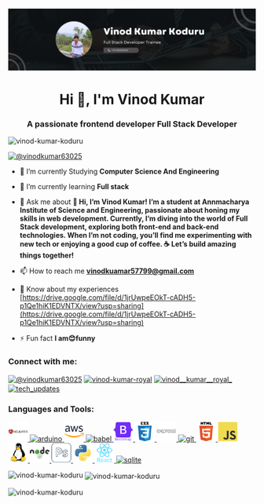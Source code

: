 ![logo](2222.png)
<h1 align="center">Hi 👋, I'm Vinod Kumar</h1>
<h3 align="center">A passionate frontend developer Full Stack Developer</h3>

<p align="left"> <img src="https://komarev.com/ghpvc/?username=vinod-kumar-koduru&label=Profile%20views&color=0e75b6&style=flat" alt="vinod-kumar-koduru" /> </p>

<p align="left"> <a href="https://twitter.com/@vinodkumar63025" target="blank"><img src="https://img.shields.io/twitter/follow/@vinodkumar63025?logo=twitter&style=for-the-badge" alt="@vinodkumar63025" /></a> </p>

- 🔭 I’m currently Studying **Computer Science And Engineering**

- 🌱 I’m currently learning **Full stack**

- 💬 Ask me about **👋 Hi, I’m Vinod Kumar! I’m a student at Annmacharya Institute of Science and Engineering, passionate about honing my skills in web development. Currently, I’m diving into the world of Full Stack development, exploring both front-end and back-end technologies. When I’m not coding, you’ll find me experimenting with new tech or enjoying a good cup of coffee. ☕ Let’s build amazing things together!**

- 📫 How to reach me **vinodkuamar57799@gmail.com**

- 📄 Know about my experiences [https://drive.google.com/file/d/1jrUwpeEOkT-cADH5-p1Qe1hiK1EDVNTX/view?usp=sharing](https://drive.google.com/file/d/1jrUwpeEOkT-cADH5-p1Qe1hiK1EDVNTX/view?usp=sharing)

- ⚡ Fun fact **I am😊funny**

<h3 align="left">Connect with me:</h3>
<p align="left">
<a href="https://twitter.com/@vinodkumar63025" target="blank"><img align="center" src="https://raw.githubusercontent.com/rahuldkjain/github-profile-readme-generator/master/src/images/icons/Social/twitter.svg" alt="@vinodkumar63025" height="30" width="40" /></a>
<a href="https://linkedin.com/in/vinod-kumar-royal" target="blank"><img align="center" src="https://raw.githubusercontent.com/rahuldkjain/github-profile-readme-generator/master/src/images/icons/Social/linked-in-alt.svg" alt="vinod-kumar-royal" height="30" width="40" /></a>
<a href="https://instagram.com/vinod__kumar__royal_" target="blank"><img align="center" src="https://raw.githubusercontent.com/rahuldkjain/github-profile-readme-generator/master/src/images/icons/Social/instagram.svg" alt="vinod__kumar__royal_" height="30" width="40" /></a>
<a href="https://www.youtube.com/c/tech_updates" target="blank"><img align="center" src="https://raw.githubusercontent.com/rahuldkjain/github-profile-readme-generator/master/src/images/icons/Social/youtube.svg" alt="tech_updates" height="30" width="40" /></a>
</p>

<h3 align="left">Languages and Tools:</h3>
<p align="left"> <a href="https://angular.io" target="_blank" rel="noreferrer"> <img src="https://raw.githubusercontent.com/devicons/devicon/master/icons/angularjs/angularjs-original-wordmark.svg" alt="angularjs" width="40" height="40"/> </a> <a href="https://www.arduino.cc/" target="_blank" rel="noreferrer"> <img src="https://cdn.worldvectorlogo.com/logos/arduino-1.svg" alt="arduino" width="40" height="40"/> </a> <a href="https://aws.amazon.com" target="_blank" rel="noreferrer"> <img src="https://raw.githubusercontent.com/devicons/devicon/master/icons/amazonwebservices/amazonwebservices-original-wordmark.svg" alt="aws" width="40" height="40"/> </a> <a href="https://babeljs.io/" target="_blank" rel="noreferrer"> <img src="https://www.vectorlogo.zone/logos/babeljs/babeljs-icon.svg" alt="babel" width="40" height="40"/> </a> <a href="https://getbootstrap.com" target="_blank" rel="noreferrer"> <img src="https://raw.githubusercontent.com/devicons/devicon/master/icons/bootstrap/bootstrap-plain-wordmark.svg" alt="bootstrap" width="40" height="40"/> </a> <a href="https://www.w3schools.com/css/" target="_blank" rel="noreferrer"> <img src="https://raw.githubusercontent.com/devicons/devicon/master/icons/css3/css3-original-wordmark.svg" alt="css3" width="40" height="40"/> </a> <a href="https://expressjs.com" target="_blank" rel="noreferrer"> <img src="https://raw.githubusercontent.com/devicons/devicon/master/icons/express/express-original-wordmark.svg" alt="express" width="40" height="40"/> </a> <a href="https://git-scm.com/" target="_blank" rel="noreferrer"> <img src="https://www.vectorlogo.zone/logos/git-scm/git-scm-icon.svg" alt="git" width="40" height="40"/> </a> <a href="https://www.w3.org/html/" target="_blank" rel="noreferrer"> <img src="https://raw.githubusercontent.com/devicons/devicon/master/icons/html5/html5-original-wordmark.svg" alt="html5" width="40" height="40"/> </a> <a href="https://developer.mozilla.org/en-US/docs/Web/JavaScript" target="_blank" rel="noreferrer"> <img src="https://raw.githubusercontent.com/devicons/devicon/master/icons/javascript/javascript-original.svg" alt="javascript" width="40" height="40"/> </a> <a href="https://www.linux.org/" target="_blank" rel="noreferrer"> <img src="https://raw.githubusercontent.com/devicons/devicon/master/icons/linux/linux-original.svg" alt="linux" width="40" height="40"/> </a> <a href="https://nodejs.org" target="_blank" rel="noreferrer"> <img src="https://raw.githubusercontent.com/devicons/devicon/master/icons/nodejs/nodejs-original-wordmark.svg" alt="nodejs" width="40" height="40"/> </a> <a href="https://www.photoshop.com/en" target="_blank" rel="noreferrer"> <img src="https://raw.githubusercontent.com/devicons/devicon/master/icons/photoshop/photoshop-line.svg" alt="photoshop" width="40" height="40"/> </a> <a href="https://www.python.org" target="_blank" rel="noreferrer"> <img src="https://raw.githubusercontent.com/devicons/devicon/master/icons/python/python-original.svg" alt="python" width="40" height="40"/> </a> <a href="https://reactjs.org/" target="_blank" rel="noreferrer"> <img src="https://raw.githubusercontent.com/devicons/devicon/master/icons/react/react-original-wordmark.svg" alt="react" width="40" height="40"/> </a> <a href="https://www.sqlite.org/" target="_blank" rel="noreferrer"> <img src="https://www.vectorlogo.zone/logos/sqlite/sqlite-icon.svg" alt="sqlite" width="40" height="40"/> </a> </p>

<p><img align="left" src="https://github-readme-stats.vercel.app/api/top-langs?username=vinod-kumar-koduru&show_icons=true&locale=en&layout=compact" alt="vinod-kumar-koduru" /></p>

<p>&nbsp;<img align="center" src="https://github-readme-stats.vercel.app/api?username=vinod-kumar-koduru&show_icons=true&locale=en" alt="vinod-kumar-koduru" /></p>

<p><img align="center" src="https://github-readme-streak-stats.herokuapp.com/?user=vinod-kumar-koduru&" alt="vinod-kumar-koduru" /></p>

